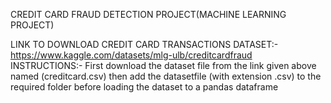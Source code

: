 CREDIT CARD FRAUD DETECTION PROJECT(MACHINE LEARNING PROJECT)

LINK TO DOWNLOAD CREDIT CARD TRANSACTIONS DATASET:-
https://www.kaggle.com/datasets/mlg-ulb/creditcardfraud
INSTRUCTIONS:-
First download the dataset file from the link given above named (creditcard.csv) then add the datasetfile (with extension .csv) to the required folder before loading the dataset to a pandas dataframe

